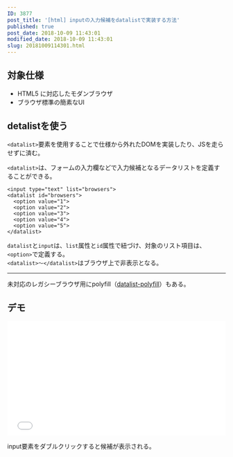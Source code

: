 ```yaml
---
ID: 3877
post_title: '[html] inputの入力候補をdatalistで実装する方法'
published: true
post_date: 2018-10-09 11:43:01
modified_date: 2018-10-09 11:43:01
slug: 20181009114301.html
---
```

<h2>対象仕様</h2>
<ul>
<li>HTML5 に対応したモダンブラウザ</li>
<li>ブラウザ標準の簡素なUI</li>
</ul>
<p><!--more--></p>
<h2>detalistを使う</h2>
<p><code>&lt;datalist&gt;</code>要素を使用することで仕様から外れたDOMを実装したり、JSを走らせずに済む。</p>
<p><code>&lt;datalist&gt;</code>は、フォームの入力欄などで入力候補となるデータリストを定義することができる。</p>
<pre><code class="language-html">&lt;input type="text" list="browsers"&gt;
&lt;datalist id="browsers"&gt;
  &lt;option value="1"&gt;
  &lt;option value="2"&gt;
  &lt;option value="3"&gt;
  &lt;option value="4"&gt;
  &lt;option value="5"&gt;
&lt;/datalist&gt;
</code></pre>
<p><code>datalist</code>と<code>input</code>は、<code>list</code>属性と<code>id</code>属性で紐づけ、対象のリスト項目は、<code>&lt;option&gt;</code>で定義する。<br />
<code>&lt;datalist&gt;～&lt;/datalist&gt;</code>はブラウザ上で非表示となる。</p>
<hr />
<p>未対応のレガシーブラウザ用にpolyfill（<a href="https://github.com/mfranzke/datalist-polyfill">datalist-polyfill</a>）もある。</p>
<h2>デモ</h2>
<p><iframe height='265' scrolling='no' title='datalist sample' src='//codepen.io/hiro0218/embed/bmggab/?height=265&#038;theme-id=0&#038;default-tab=result' frameborder='no' allowtransparency='true' allowfullscreen='true' style='width: 100%;'>See the Pen <a href='https://codepen.io/hiro0218/pen/bmggab/'>datalist sample</a> by hiro (<a href='https://codepen.io/hiro0218'>@hiro0218</a>) on <a href='https://codepen.io'>CodePen</a>.<br />
</iframe></p>
<p>input要素をダブルクリックすると候補が表示される。</p>